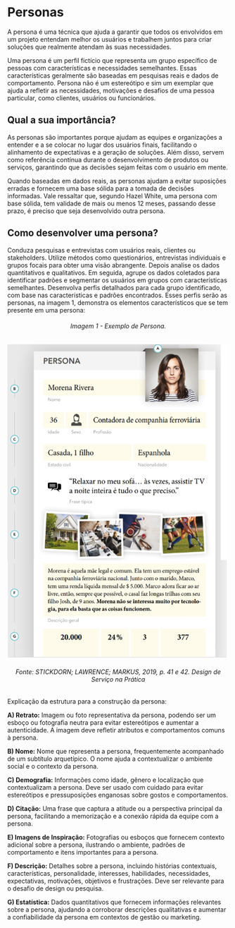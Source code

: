 # Personas

A persona é uma técnica que ajuda a garantir que todos os envolvidos em um projeto entendam melhor os usuários e trabalhem juntos para criar soluções que realmente atendam às suas necessidades.

Uma persona é um perfil fictício que representa um grupo específico de pessoas com características e necessidades semelhantes. Essas características geralmente são baseadas em pesquisas reais e dados de comportamento. Persona não é um estereótipo e sim um exemplar que ajuda a refletir as necessidades, motivações e desafios de uma pessoa particular, como clientes, usuários ou funcionários.

## Qual a sua importância?

As personas são importantes porque ajudam as equipes e organizações a entender e a se colocar no lugar dos usuários finais, facilitando o alinhamento de expectativas e a geração de soluções. Além disso, servem como referência contínua durante o desenvolvimento de produtos ou serviços, garantindo que as decisões sejam feitas com o usuário em mente. 

Quando baseadas em dados reais, as personas ajudam a evitar suposições erradas e fornecem uma base sólida para a tomada de decisões informadas. Vale ressaltar que, segundo Hazel White, uma persona com base sólida, tem validade de mais ou menos 12 meses, passando desse prazo, é preciso que seja desenvolvido outra persona.

## Como desenvolver uma persona?

Conduza pesquisas e entrevistas com usuários reais, clientes ou stakeholders. Utilize métodos como questionários, entrevistas individuais e grupos focais para obter uma visão abrangente. Depois analise os dados quantitativos e qualitativos. Em seguida, agrupe os dados coletados para identificar padrões e segmentar os usuários em grupos com características semelhantes. Desenvolva perfis detalhados para cada grupo identificado, com base nas características e padrões encontrados. Esses perfis serão as personas, na imagem 1, demonstra os elementos característicos que se tem presente em uma persona:


<h6 align="center">Imagem 1 - Exemplo de Persona.</h6>


![imgPersona](assets/persona.png)


<h6 align="center">Fonte: STICKDORN; LAWRENCE; MARKUS, 2019, p. 41 e 42. Design de Serviço na Prática</a></h6>

Explicação da estrutura para a construção da persona:

**A) Retrato:** Imagem ou foto representativa da persona, podendo ser um esboço ou fotografia neutra para evitar estereótipos e aumentar a autenticidade. A imagem deve refletir atributos e comportamentos comuns à persona.

**B) Nome:** Nome que representa a persona, frequentemente acompanhado de um subtítulo arquetípico. O nome ajuda a contextualizar o ambiente social e o contexto da persona.

**C) Demografia:** Informações como idade, gênero e localização que contextualizam a persona. Deve ser usado com cuidado para evitar estereótipos e pressuposições enganosas sobre gostos e comportamentos.

**D) Citação:** Uma frase que captura a atitude ou a perspectiva principal da persona, facilitando a memorização e a conexão rápida da equipe com a persona.

**E) Imagens de Inspiração:** Fotografias ou esboços que fornecem contexto adicional sobre a persona, ilustrando o ambiente, padrões de comportamento e itens importantes para a persona.

**F) Descrição:** Detalhes sobre a persona, incluindo histórias contextuais, características, personalidade, interesses, habilidades, necessidades, expectativas, motivações, objetivos e frustrações. Deve ser relevante para o desafio de design ou pesquisa.

**G) Estatística:** Dados quantitativos que fornecem informações relevantes sobre a persona, ajudando a corroborar descrições qualitativas e aumentar a confiabilidade da persona em contextos de gestão ou marketing.
